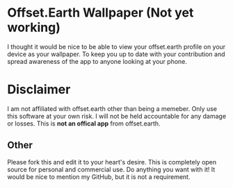 # Offset.Earth Wallpaper (Not yet working)
I thought it would be nice to be able to view your offset.earth profile on your device as your wallpaper. To keep you up to date with your contribution and spread awareness of the app to anyone looking at your phone.

# Disclaimer
I am not affiliated with offset.earth other than being a memeber.
Only use this software at your own risk. I will not be held accountable for any damage or losses.
This is __not an offical app__ from offset.earth.

## Other
Please fork this and edit it to your heart's desire. This is completely open source for personal and commercial use. Do anything you want with it! It would be nice to mention my GitHub, but it is not a requirement.
